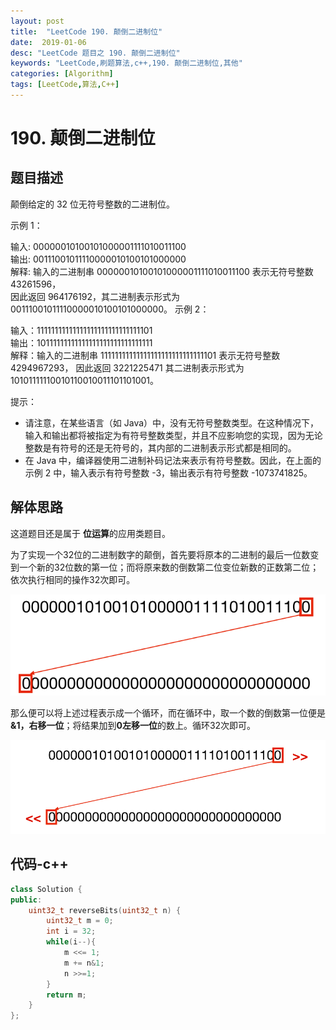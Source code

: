 ```yaml
---
layout: post
title:  "LeetCode 190. 颠倒二进制位"
date:  2019-01-06
desc: "LeetCode 题目之 190. 颠倒二进制位"
keywords: "LeetCode,刷题算法,c++,190. 颠倒二进制位,其他"
categories: [Algorithm]
tags: [LeetCode,算法,C++]
---
```

# 190. 颠倒二进制位

## 题目描述

颠倒给定的 32 位无符号整数的二进制位。

示例 1：

输入: 00000010100101000001111010011100<br />
输出: 00111001011110000010100101000000<br />
解释: 输入的二进制串 00000010100101000001111010011100 表示无符号整数 43261596，<br />
      因此返回 964176192，其二进制表示形式为 00111001011110000010100101000000。
示例 2：<br />

输入：11111111111111111111111111111101<br />
输出：10111111111111111111111111111111<br />
解释：输入的二进制串 11111111111111111111111111111101 表示无符号整数 4294967293，
      因此返回 3221225471 其二进制表示形式为 10101111110010110010011101101001。

提示：<br />

- 请注意，在某些语言（如 Java）中，没有无符号整数类型。在这种情况下，输入和输出都将被指定为有符号整数类型，并且不应影响您的实现，因为无论整数是有符号的还是无符号的，其内部的二进制表示形式都是相同的。
- 在 Java 中，编译器使用二进制补码记法来表示有符号整数。因此，在上面的 示例 2 中，输入表示有符号整数 -3，输出表示有符号整数 -1073741825。

## 解体思路

这道题目还是属于 **位运算**的应用类题目。

为了实现一个32位的二进制数字的颠倒，首先要将原本的二进制的最后一位数变到一个新的32位数的第一位；而将原来数的倒数第二位变位新数的正数第二位；依次执行相同的操作32次即可。

![result](/assets/images/2019/2019-01/1.png)

那么便可以将上述过程表示成一个循环，而在循环中，取一个数的倒数第一位便是 **&1，右移一位**；将结果加到**0左移一位**的数上。循环32次即可。

![result](/assets/images/2019/2019-01/2.png)

## 代码-c++

```cpp
class Solution {
public:
    uint32_t reverseBits(uint32_t n) {
        uint32_t m = 0;
        int i = 32;
        while(i--){
            m <<= 1;
            m += n&1;
            n >>=1;
        }
        return m;
    }
};
```